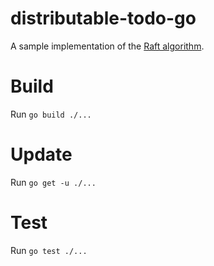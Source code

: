 # distributable-todo-go

A sample implementation of the [Raft algorithm](https://www.google.com/url?sa=t&rct=j&q=&esrc=s&source=web&cd=1&cad=rja&uact=8&ved=2ahUKEwis0JeTp6bmAhWjiOAKHXIRBfwQFjAAegQIAxAG&url=https%3A%2F%2Fraft.github.io%2F&usg=AOvVaw0gbPkPuRwWu0Kd74PJmOzK).

# Build

Run `go build ./...`

# Update

Run `go get -u ./...`

# Test

Run `go test ./...`

